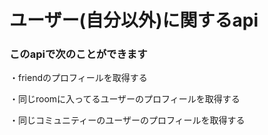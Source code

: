 # ユーザー(自分以外)に関するapi

### このapiで次のことができます

・friendのプロフィールを取得する

・同じroomに入ってるユーザーのプロフィールを取得する

・同じコミュニティーのユーザーのプロフィールを取得する
